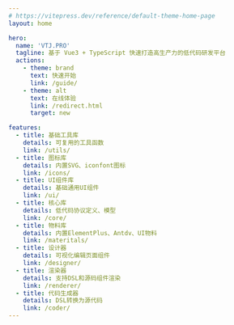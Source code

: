 ```yaml
---
# https://vitepress.dev/reference/default-theme-home-page
layout: home

hero:
  name: 'VTJ.PRO'
  tagline: 基于 Vue3 + TypeScript 快速打造高生产力的低代码研发平台
  actions:
    - theme: brand
      text: 快速开始
      link: /guide/
    - theme: alt
      text: 在线体验
      link: /redirect.html
      target: new

features:
  - title: 基础工具库
    details: 可复用的工具函数
    link: /utils/
  - title: 图标库
    details: 内置SVG、iconfont图标
    link: /icons/
  - title: UI组件库
    details: 基础通用UI组件
    link: /ui/
  - title: 核心库
    details: 低代码协议定义、模型
    link: /core/
  - title: 物料库
    details: 内置ElementPlus、Antdv、UI物料
    link: /materitals/
  - title: 设计器
    details: 可视化编辑页面组件
    link: /designer/
  - title: 渲染器
    details: 支持DSL和源码组件渲染
    link: /renderer/
  - title: 代码生成器
    details: DSL转换为源代码
    link: /coder/
---
```

